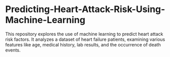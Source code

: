 # Predicting-Heart-Attack-Risk-Using-Machine-Learning
This repository explores the use of machine learning to predict heart attack risk factors. It analyzes a dataset of heart failure patients, examining various features like age, medical history, lab results, and the occurrence of death events.
